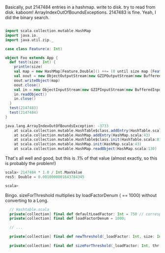 Basically, put 2147484 entries in a hashmap. write to disk. try to read from disk. kaboom! ArrayIndexOutOfBoundsExceptions. 2147483 is fine. Yeah, I did the binary search.

```scala

import scala.collection.mutable.HashMap
import java.io._
import java.util.zip._

case class Feature(x: Int) 

object Foo extends App {
  def test(size: Int) { 
    println(size)
    val map = new HashMap[Feature,Double]() ++= (0 until size map {Feature(_) -> 1.0})
    val oout = new ObjectOutputStream(new GZIPOutputStream(new BufferedOutputStream(new FileOutputStream("test.ser.gz"))))
    oout.writeObject(map)
    oout.close()
    val in = new ObjectInputStream(new GZIPInputStream(new BufferedInputStream(new FileInputStream("test.ser.gz"))))
    in.readObject()
    in.close()
  }
  test(2147483)
  test(2147484)
}

java.lang.ArrayIndexOutOfBoundsException: -3733
	at scala.collection.mutable.HashTable$class.addEntry(HashTable.scala:119)
	at scala.collection.mutable.HashMap.addEntry(HashMap.scala:43)
	at scala.collection.mutable.HashTable$class.init(HashTable.scala:81)
	at scala.collection.mutable.HashMap.init(HashMap.scala:43)
	at scala.collection.mutable.HashMap.readObject(HashMap.scala:130)
```
That's all well and good, but this is .1% of that value (almost exactly, so this is probably the problem!)
```scala
scala> 2147484 * 1.0 / Int.MaxValue
res5: Double = 0.0010000001643784345

scala> 
```
 
Bingo. sizeForThreshold multiplies by loadFactorDenum ( == 1000) without converting to a Long.

```scala
  // Hashtable.scala
  private[collection] final def defaultLoadFactor: Int = 750 // corresponds to 75%
  private[collection] final def loadFactorDenum = 1000;  

  // ...
  
  private[collection] final def newThreshold(_loadFactor: Int, size: Int) = ((size.toLong * _loadFactor) / loadFactorDenum).toInt
  
  private[collection] final def sizeForThreshold(_loadFactor: Int, thr: Int) = thr * loadFactorDenum / _loadFactor
  
```
